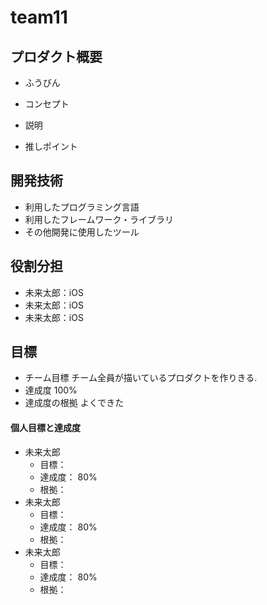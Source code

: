 # team11

## プロダクト概要
- ふうびん

- コンセプト

- 説明

- 推しポイント

## 開発技術
- 利用したプログラミング言語
- 利用したフレームワーク・ライブラリ
- その他開発に使用したツール

## 役割分担
- 未来太郎：iOS
- 未来太郎：iOS
- 未来太郎：iOS

## 目標
- チーム目標
チーム全員が描いているプロダクトを作りきる.
- 達成度
100%
- 達成度の根拠
よくできた

#### 個人目標と達成度  
- 未来太郎 
  - 目標：  
  - 達成度： 80%  
  - 根拠：  
- 未来太郎
  - 目標：  
  - 達成度： 80%  
  - 根拠： 
- 未来太郎
  - 目標：  
  - 達成度： 80%  
  - 根拠： 
